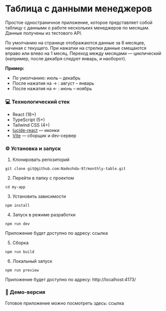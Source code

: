 # Таблица с данными менеджеров
Простое одностраничное приложение, которое представляет собой таблицу с данными о работе нескольких менеджеров по месяцам. Данные получены из тестового API.

По умолчанию на странице отображаются данные за 6 месяцев, начиная с текущего. При нажатии на стрелки данные смещаются вправо или влево на 1 месяц. Переход между месяцами — циклический (например, после декабря следует январь, и наоборот).

**Пример:**
- По умолчанию: июль – декабрь  
- После нажатия на → : август – январь  
- После нажатия на ← : июнь – ноябрь

### 💻 Технологический стек
- React (18+)
- TypeScript (5+)
- Tailwind CSS (4+)
- [lucide-react](https://lucide.dev/) — иконки
- [Vite](https://vitejs.dev/) — сборщик и dev-сервер

### ⚙️ Установка и запуск
1. Клонировать репозиторий
```
git clone git@github.com:Nadezhda-97/monthly-table.git
```
2. Перейти в папку с проектом
```
cd my-app
```
3. Установить зависимости
```
npm install
```
4. Запуск в режиме разработки
```
npm run dev
```
Приложение будет доступно по адресу: ссылка

5. Сборка
```
npm run build
```
6. Локальный запуск
```
npm run preview
```
Приложение будет доступно по адресу: http://localhost:4173/

### 🔗 Демо-версия
Готовое приложение можно посмотреть здесь: ссылка
